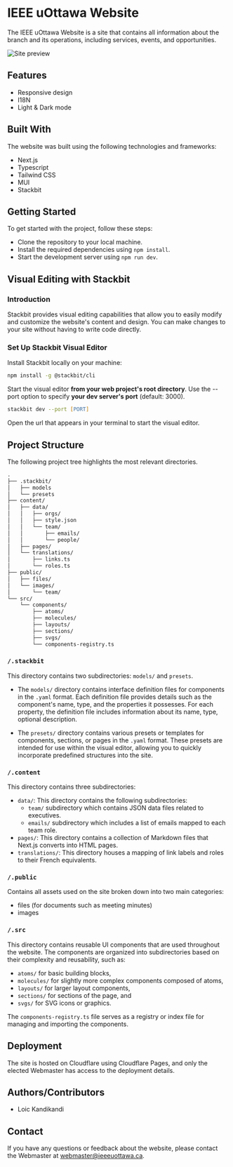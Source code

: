 # IEEE uOttawa Website

The IEEE uOttawa Website is a site that contains all information about the branch and its operations, including services, events, and opportunities.

![Site preview](preview.png)

## Features

- Responsive design
- I18N
- Light & Dark mode

## Built With

The website was built using the following technologies and frameworks:

- Next.js
- Typescript
- Tailwind CSS
- MUI
- Stackbit

## Getting Started

To get started with the project, follow these steps:

- Clone the repository to your local machine.
- Install the required dependencies using `npm install`.
- Start the development server using `npm run dev`.

## Visual Editing with Stackbit

### Introduction

Stackbit provides visual editing capabilities that allow you to easily modify and customize the website's content and design. You can make changes to your site without having to write code directly.

### Set Up Stackbit Visual Editor

Install Stackbit locally on your machine:

```zsh
npm install -g @stackbit/cli
```

Start the visual editor **from your web project's root directory**. Use the --port option to specify **your dev server's port** (default: 3000).

```zsh
stackbit dev --port [PORT]
```

Open the url that appears in your terminal to start the visual editor.

## Project Structure

The following project tree highlights the most relevant directories.

```txt
.
├── .stackbit/
│   ├── models
│   └── presets
├── content/
│   ├── data/
│   │   ├── orgs/
│   │   ├── style.json
│   │   └── team/
│   │       ├── emails/
│   │       └── people/
│   ├── pages/
│   └── translations/
│       ├── links.ts
│       └── roles.ts
├── public/
│   ├── files/
│   └── images/
│       └── team/
└── src/
    └── components/
        ├── atoms/
        ├── molecules/
        ├── layouts/
        ├── sections/
        ├── svgs/
        └── components-registry.ts
```

### `/.stackbit`

This directory contains two subdirectories: `models/` and `presets`.

- The `models/` directory contains interface definition files for components in the `.yaml` format. Each definition file provides details such as the component's name, type, and the properties it possesses. For each property, the definition file includes information about its name, type, optional description.

- The `presets/` directory contains various presets or templates for components, sections, or pages in the `.yaml` format. These presets are intended for use within the visual editor, allowing you to quickly incorporate predefined structures into the site.

### `/.content`

This directory contains three subdirectories:

- `data/`: This directory contains the following subdirectories:
  - `team/` subdirectory which contains JSON data files related to executives.
  - `emails/` subdirectory which includes a list of emails mapped to each team role.
- `pages/`: This directory contains a collection of Markdown files that Next.js converts into HTML pages.
- `translations/`: This directory houses a mapping of link labels and roles to their French equivalents.

### `/.public`

Contains all assets used on the site broken down into two main categories:

- files (for documents such as meeting minutes)
- images

### `/.src`

This directory contains reusable UI components that are used throughout the website. The components are organized into subdirectories based on their complexity and reusability, such as:

- `atoms/` for basic building blocks,
- `molecules/` for slightly more complex components composed of atoms,
- `layouts/` for larger layout components,
- `sections/` for sections of the page, and
- `svgs/` for SVG icons or graphics.

The `components-registry.ts` file serves as a registry or index file for managing and importing the components.

## Deployment

The site is hosted on Cloudflare using Cloudflare Pages, and only the elected Webmaster has access to the deployment details.

## Authors/Contributors

- Loic Kandikandi

## Contact

If you have any questions or feedback about the website, please contact the Webmaster at webmaster@ieeeuottawa.ca.
